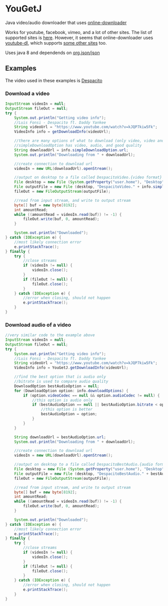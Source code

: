 # YouGetJ
Java video/audio downloader that uses [online-downloader](https://www.online-downloader.com)  

Works for youtube, facebook, vimeo, and a lot of other sites. The list of supported sites is [here](https://www.online-downloader.com/Supported-Sites). However, it seems that online-downloader uses [youtube-dl](https://github.com/rg3/youtube-dl), which supports [some other sites](https://rg3.github.io/youtube-dl/supportedsites.html) too.  
  
Uses java 8 and dependends on [org.json/json](https://mvnrepository.com/artifact/org.json/json)

## Examples
The video used in these examples is [Despacito](https://www.youtube.com/watch?v=kJQP7kiw5Fk)  
### Download a video
```java
InputStream videoIn = null;
OutputStream fileOut = null;
try {
    System.out.println("Getting video info");
    //Luis Fonsi - Despacito ft. Daddy Yankee
    String videoUrl = "https://www.youtube.com/watch?v=kJQP7kiw5Fk";
    VideoInfo info = getDownloadInfo(videoUrl);

    //there are many options of what to download (only video, video and audio, only audio)
    //simpleDownloadOption has video, audio, and good quality
    String downloadUrl = info.simpleDownloadOption.url;
    System.out.println("Downloading from " + downloadUrl);

    //create connection to download url
    videoIn = new URL(downloadUrl).openStream();

    //output on desktop to a file called DespacitoVideo.{video format}
    File desktop = new File (System.getProperty("user.home"), "Desktop");
    File outputFile = new File (desktop, "DespacitoVideo." + info.simpleDownloadOption.filenameExtension);
    fileOut = new FileOutputStream(outputFile);

    //read from input stream, and write to output stream
    byte[] buf = new byte[8192];
    int amountRead;
    while ((amountRead = videoIn.read(buf)) != -1) {
        fileOut.write(buf, 0, amountRead);
    }

    System.out.println("Downloaded");
} catch (IOException e) {
    //most likely connection error
    e.printStackTrace();
} finally {
    try {
        //close streams
        if (videoIn != null) {
            videoIn.close();
        }
        if (fileOut != null) {
            fileOut.close();
        }
    } catch (IOException e) {
        //error when closing, should not happen
        e.printStackTrace();
    }
}
```
### Download audio of a video
```java
//very similar code to the example above
InputStream videoIn = null;
OutputStream fileOut = null;
try {
    System.out.println("Getting video info");
    //Luis Fonsi - Despacito ft. Daddy Yankee
    String videoUrl = "https://www.youtube.com/watch?v=kJQP7kiw5Fk";
    VideoInfo info = YouGetJ.getDownloadInfo(videoUrl);

    //find the best option that is audio only
    //bitrate is used to compare audio quality
    DownloadOption bestAudioOption = null;
    for (DownloadOption option: info.downloadOptions) {
        if (option.videoCodec == null && option.audioCodec != null) {
            //this option is audio only
            if (bestAudioOption == null || bestAudioOption.bitrate < option.bitrate) {
                //this option is better
                bestAudioOption = option;
            }
        }
    }

    String downloadUrl = bestAudioOption.url;
    System.out.println("Downloading from " + downloadUrl);

    //create connection to download url
    videoIn = new URL(downloadUrl).openStream();

    //output on desktop to a file called DespacitoBestAudio.{audio format}
    File desktop = new File (System.getProperty("user.home"), "Desktop");
    File outputFile = new File (desktop, "DespacitoBestAudio." + bestAudioOption.filenameExtension);
    fileOut = new FileOutputStream(outputFile);

    //read from input stream, and write to output stream
    byte[] buf = new byte[8192];
    int amountRead;
    while ((amountRead = videoIn.read(buf)) != -1) {
        fileOut.write(buf, 0, amountRead);
    }

    System.out.println("Downloaded");
} catch (IOException e) {
    //most likely connection error
    e.printStackTrace();
} finally {
    try {
        //close streams
        if (videoIn != null) {
            videoIn.close();
        }
        if (fileOut != null) {
            fileOut.close();
        }
    } catch (IOException e) {
        //error when closing, should not happen
        e.printStackTrace();
    }
}
```